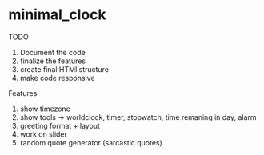 # minimal_clock

TODO 
1. Document the code 
2. finalize the features 
3. create final HTMl structure 
4. make code responsive 


Features 
1. show timezone 
2. show tools -> worldclock, timer, stopwatch, time remaning in day, alarm 
3. greeting format + layout 
4. work on slider 
5. random quote generator (sarcastic quotes)

